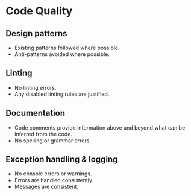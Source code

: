 # Code Quality

## Design patterns

* Existing patterns followed where possible.
* Anti-patterns avoided where possible.

## Linting

* No linting errors.
* Any disabled linting rules are justified.

## Documentation

* Code comments provide information above and beyond what can be inferred from the code.
* No spelling or grammar errors.

## Exception handling & logging

* No console errors or warnings.
* Errors are handled consistently.
* Messages are consistent.
